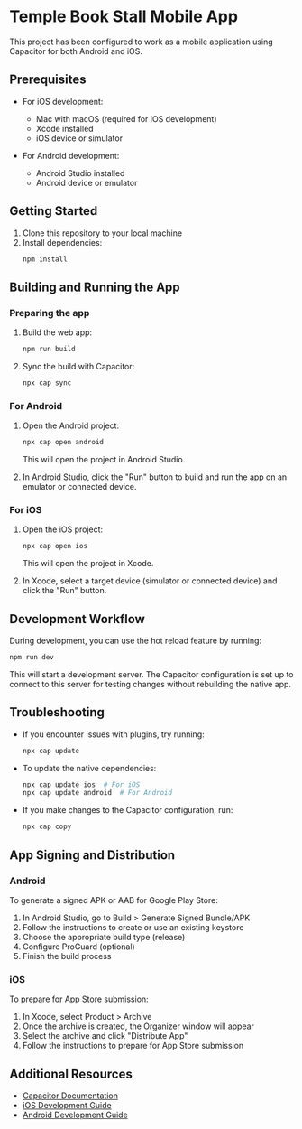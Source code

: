 
# Temple Book Stall Mobile App

This project has been configured to work as a mobile application using Capacitor for both Android and iOS.

## Prerequisites

- For iOS development:
  - Mac with macOS (required for iOS development)
  - Xcode installed
  - iOS device or simulator

- For Android development:
  - Android Studio installed
  - Android device or emulator

## Getting Started

1. Clone this repository to your local machine
2. Install dependencies:
   ```bash
   npm install
   ```

## Building and Running the App

### Preparing the app

1. Build the web app:
   ```bash
   npm run build
   ```

2. Sync the build with Capacitor:
   ```bash
   npx cap sync
   ```

### For Android

1. Open the Android project:
   ```bash
   npx cap open android
   ```
   This will open the project in Android Studio.

2. In Android Studio, click the "Run" button to build and run the app on an emulator or connected device.

### For iOS

1. Open the iOS project:
   ```bash
   npx cap open ios
   ```
   This will open the project in Xcode.

2. In Xcode, select a target device (simulator or connected device) and click the "Run" button.

## Development Workflow

During development, you can use the hot reload feature by running:

```bash
npm run dev
```

This will start a development server. The Capacitor configuration is set up to connect to this server for testing changes without rebuilding the native app.

## Troubleshooting

- If you encounter issues with plugins, try running:
  ```bash
  npx cap update
  ```

- To update the native dependencies:
  ```bash
  npx cap update ios  # For iOS
  npx cap update android  # For Android
  ```

- If you make changes to the Capacitor configuration, run:
  ```bash
  npx cap copy
  ```

## App Signing and Distribution

### Android

To generate a signed APK or AAB for Google Play Store:
1. In Android Studio, go to Build > Generate Signed Bundle/APK
2. Follow the instructions to create or use an existing keystore
3. Choose the appropriate build type (release)
4. Configure ProGuard (optional)
5. Finish the build process

### iOS

To prepare for App Store submission:
1. In Xcode, select Product > Archive
2. Once the archive is created, the Organizer window will appear
3. Select the archive and click "Distribute App"
4. Follow the instructions to prepare for App Store submission

## Additional Resources

- [Capacitor Documentation](https://capacitorjs.com/docs)
- [iOS Development Guide](https://developer.apple.com/documentation/)
- [Android Development Guide](https://developer.android.com/guide)
